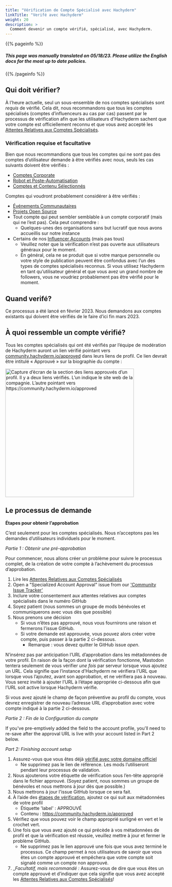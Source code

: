 ```yaml
---
title: "Vérification de Compte Spécialisé avec Hachyderm"
linkTitle: "Verifé avec Hachyderm"
weight: 20
description: >
  Comment devenir un compte vérifié, spécialisé, avec Hachyderm.
---
```

{{% pageinfo %}}
<h5 class="text-center">This page was manually translated on 05/18/23. Please utilize the English docs for the most up to date policies.</h5>
{{% /pageinfo %}}

## Qui doit vérifier?

À l’heure actuelle, seul un sous-ensemble de nos comptes spécialisés sont _requis_ de vérifié. Cela dit, nous recommandons que tous les comptes spécialisés (comptes d’influenceurs au cas par cas) passent par le processus de vérification afin que les utilisateurs d'Hachyderm sachent que votre compte est officiellement reconnu et que vous avez accepté les [Attentes Relatives aux Comptes Spécialisés](../covenant/).


### Vérification requise et facultative

Bien que nous recommandions que tous les comptes qui ne sont pas des comptes d’utilisateur demande à être vérifiés avec nous, seuls les cas suivants doivent être vérifiés :

* [Comptes Corporate](../corporate-accounts/)
* [Robot et Poste-Automatisation](../bot-accounts/)
* [Comptes et Contenu Sélectionnés](../curated-accounts/)

Comptes qui voudront probablement considérer à être vérifiés :

* [Événements Communautaires](../open-source-accounts/)
* [Projets Open Source](../open-source-accounts/)
* Tout compte qui peut sembler semblable à un compte corporatif (mais qui ne l’est pas). Cela peut comprendre :
  * Quelques-unes des organisations sans but lucratif que nous avons accueillis sur notre instance
* Certains de nos [Influencer Accounts](../influencer-accounts/) (mais pas tous)
    * Veuillez noter que la vérification n’est pas ouverte aux utilisateurs généraux pour le moment.
    * En général, cela ne se produit que si votre marque personnelle ou votre style de publication peuvent être confondus avec l’un des types de comptes spécialisés reconnus. Si vous utilisez Hachyderm en tant qu’utilisateur général et que vous avez un grand nombre de followers, vous ne voudriez probablement pas être vérifié pour le moment.

## Quand verifé?

Ce processus a été lancé en février 2023. Nous demandons aux comptes existants qui doivent être vérifiés de le faire d’ici fin mars 2023.

## À quoi ressemble un compte vérifié?
Tous les comptes spécialisés qui ont été vérifiés par l’équipe de modération de Hachyderm auront un lien vérifié pointant vers [community.hachyderm.io/approved](https://community.hachyderm.io/approved) dans leurs liens de profil. Ce lien devrait être intitulé « Approuvé » sur la biographie du compte :

<img src="../approved.png" alt="Capture d’écran de la section des liens approuvés d’un profil.
      Il y a deux liens vérifiés. L’un indique le site web de la compagnie. L’autre pointant vers https://community.hachyderm.io/approved"
    width="400px" />

## Le processus de demande

**Étapes pour obtenir l’approbation**

C’est seulement pour les comptes spécialisés.
Nous n’acceptons pas les demandes d’utilisateurs individuels pour le moment.

_Partie 1 : Obtenir une pré-approbation_

Pour commencer, nous allons créer un problème pour suivre le processus complet, de la création de votre compte à l’achèvement du processus d’approbation.

1. Lire les [Attentes Relatives aux Comptes Spécialisés](../covenant/)
1. Open a "Specialized Account Approval" issue from our ['Community Issue Tracker'](https://github.com/hachyderm/community/issues/new?assignees=&labels=Specialized+Accounts&template=9.Specialized-Account-Approvals.yml&title=Specialized+Accounts%3A+YOUR_ACCOUNT_NAME)
1. Inclure votre consentement aux attentes relatives aux comptes spécialisés dans le numéro GitHub 
1. Soyez patient (nous sommes un groupe de mods bénévoles et communiquerons avec vous dès que possible)
1. Nous prenons une décision
   - Si vous n’êtes pas approuvé, nous vous fournirons une raison et fermerons l'issue GitHub.
   - Si votre demande est approuvée, vous pouvez alors créer votre compte, puis passer à la partie 2 ci-dessous.
     - Remarque : vous devez quitter le GitHub issue _open_.

N’insérez pas par anticipation l’URL d’approbation dans les métadonnées de votre profil.
En raison de la façon dont la vérification fonctionne, Mastodon tentera seulement de vous vérifier _une fois_ par serveur lorsque vous ajoutez un URL. Cela signifie que l’instance d'Hachyderm ne vérifiera l’URL que lorsque vous l’ajoutez, avant son approbation, et ne vérifiera pas à nouveau.
Vous serez invité à ajouter l’URL à l’étape appropriée ci-dessous afin que l’URL soit active lorsque Hachyderm vérifie.

Si vous avez ajouté le champ de façon préventive au profil du compte, vous devrez enregistrer de nouveau l’adresse URL d’approbation avec votre compte indiqué à la partie 2 ci-dessous.

_Partie 2 : Fin de la Configuration du compte_

If you've pre-emptively added the field to the account profile, you'll need to re-save after the
approval URL is live with your account listed in Part 2 below.

_Part 2: Finishing account setup_

1. Assurez-vous que vous êtes déjà [vérifié avec votre domaine officiel](/docs/mastodon/user/verification/)
    - Ne supprimez pas le lien de référence. Les mods l’utiliseront pendant leur processus de validation.
1. Nous ajouterons votre étiquette de vérification sous l’en-tête approprié dans le fichier approuvé. (Soyez patient, nous sommes un groupe de bénévoles et nous mettrons à jour dès que possible.)
1. Nous mettrons à jour l'issue GitHub lorsque ce sera fait.
1. À l’aide des [étapes de vérification](/docs/mastodon/user/verification/), ajoutez ce qui suit aux métadonnées de votre profil
    - Étiquette 'label' : APPROUVÉ
    - Contenu : https://community.hachyderm.io/approved
1. Vérifiez que vous pouvez voir le champ approprié surligné en vert et le crochet vert.
1. Une fois que vous avez ajouté ce qui précède à vos métadonnées de profil et que la vérification est réussie, veuillez mettre à jour et fermer le problème GitHub.
   - Ne supprimez pas le lien approuvé une fois que vous avez terminé le processus. Ce champ permet à nos utilisateurs de savoir que vous êtes un compte approuvé et empêchera que votre compte soit signalé comme un compte non approuvé.
2. __Facultatif, mais recommandé :_ Assurez-vous de dire que vous êtes un compte approuvé et d’indiquer que cela signifie que vous avez accepté les [Attentes Relatives aux Comptes Spécialisés](../covenant/)!

